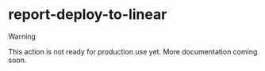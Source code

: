 # report-deploy-to-linear

> [!WARNING]
> This action is not ready for production use yet. More documentation coming soon.
